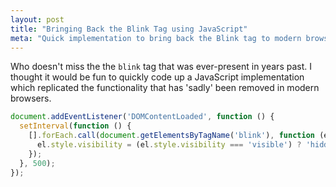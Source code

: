 ```yaml
---
layout: post
title: "Bringing Back the Blink Tag using JavaScript"
meta: "Quick implementation to bring back the Blink tag to modern browsers"
---
```


Who doesn't miss the the `blink` tag that was ever-present in years past.
I thought it would be fun to quickly code up a JavaScript implementation which replicated the functionality that has 'sadly' been removed in modern browsers.
<!--more-->

```js
document.addEventListener('DOMContentLoaded', function () {
  setInterval(function () {
    [].forEach.call(document.getElementsByTagName('blink'), function (el) {
      el.style.visibility = (el.style.visibility === 'visible') ? 'hidden' : 'visible';
    });
  }, 500);
});
```
